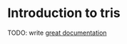 # Introduction to tris

TODO: write [great documentation](http://jacobian.org/writing/great-documentation/what-to-write/)
